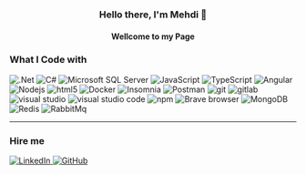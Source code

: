 <h3 align="center">Hello there, I'm Mehdi 👋</h3>
<h4 align="center">Wellcome to my Page </h4>
<h3>What I Code with</h3>
<p>
  <img alt=".Net" src="https://img.shields.io/badge/-.Net-5C2D91?logo=.net&logoColor=white&style=flat-square" />
  <img alt="C#" src="https://img.shields.io/badge/-C%20Sharp-239120?logo=c-sharp&logoColor=white&style=flat-square" />
  <img alt="Microsoft SQL Server" src="https://img.shields.io/badge/-Microsoft%20SQL%20Server-CC2927?logo=microsoft-sql-server&style=flat-square" />
  <img alt="JavaScript" src="https://img.shields.io/badge/-JavaScript-F7DF1E?logo=javascript&logoColor=white&style=flat-square" />
  <img alt="TypeScript" src="https://img.shields.io/badge/-TypeScript-007ACC?style=flat-square&logo=typescript&logoColor=white" />
  <img alt="Angular" src="https://img.shields.io/badge/-Angular-DD0031?style=flat-square&logo=angular&logoColor=white" />
  <img alt="Nodejs" src="https://img.shields.io/badge/-Nodejs-43853d?logo=Node.js&logoColor=white&style=flat-square" />
  <img alt="html5" src="https://img.shields.io/badge/-HTML5-E34F26?style=flat-square&logo=html5&logoColor=white" />
  <img alt="Docker" src="https://img.shields.io/badge/-Docker-46a2f1?style=flat-square&logo=docker&logoColor=white" />
  <img alt="Insomnia" src="https://img.shields.io/badge/-Insomnia-5849BE?style=flat-square&logo=insomnia&logoColor=white" />
  <img alt="Postman" src="https://img.shields.io/badge/-Postman-FF6C37?style=flat-square&logo=insomnia&logoColor=white" />
  <img alt="git" src="https://img.shields.io/badge/-Git-F05032?style=flat-square&logo=git&logoColor=white" />
  <img alt="gitlab" src="https://img.shields.io/badge/-GitLab-F05032?style=flat-square&logo=gitlab&logoColor=white" />
  <img alt="visual studio" src="https://img.shields.io/badge/-Visual%20Studio-5C2D91?style=flat-square&logo=visual-studio&logoColor=white" />
  <img alt="visual studio code" src="https://img.shields.io/badge/-VSCode-007ACC?style=flat-square&logo=visual-studio-code&logoColor=white" />
  <img alt="npm" src="https://img.shields.io/badge/-NPM-CB3837?style=flat-square&logo=npm&logoColor=white" />
  <img alt="Brave browser" src="https://img.shields.io/badge/-Brave_Browser-FB542B?style=flat-square&logo=brave&logoColor=white" />
  <img alt="MongoDB" src="https://img.shields.io/badge/-MongoDB-13aa52?style=flat-square&logo=mongodb&logoColor=white" />
  <img alt="Redis" src="https://img.shields.io/badge/-Redis-DC382D?style=flat-square&logo=redis&logoColor=white" />
  <img alt="RabbitMq" src="https://img.shields.io/badge/-RabbitMq-FF6600?style=flat-square&logo=RabbitMq&logoColor=white" />
</p>
<hr>
<h3>Hire me</h3>
<p>
  <a href="https://www.linkedin.com/in/mehdifa/">
  <img alt="LinkedIn" src="https://img.shields.io/badge/-LinkedIn-0077B5?logo=LinkedIn&logoColor=white&style=for-the-badge" />
  </a>
  <a href="https://github.com/Fa-Mehdi">
  <img alt="GitHub" src="https://img.shields.io/badge/-GitHub-181717?logo=GitHub&logoColor=white&style=for-the-badge" />
  </a>

<p>
<!--
**Fa-Mehdi/Fa-Mehdi** is a ✨ _special_ ✨ repository because its `README.md` (this file) appears on your GitHub profile.

Here are some ideas to get you started:

- 🔭 I’m currently working on ...
- 🌱 I’m currently learning ...
- 👯 I’m looking to collaborate on ...
- 🤔 I’m looking for help with ...
- 💬 Ask me about ...
- 📫 How to reach me: ...
- 😄 Pronouns: ...
- ⚡ Fun fact: ...
-->
